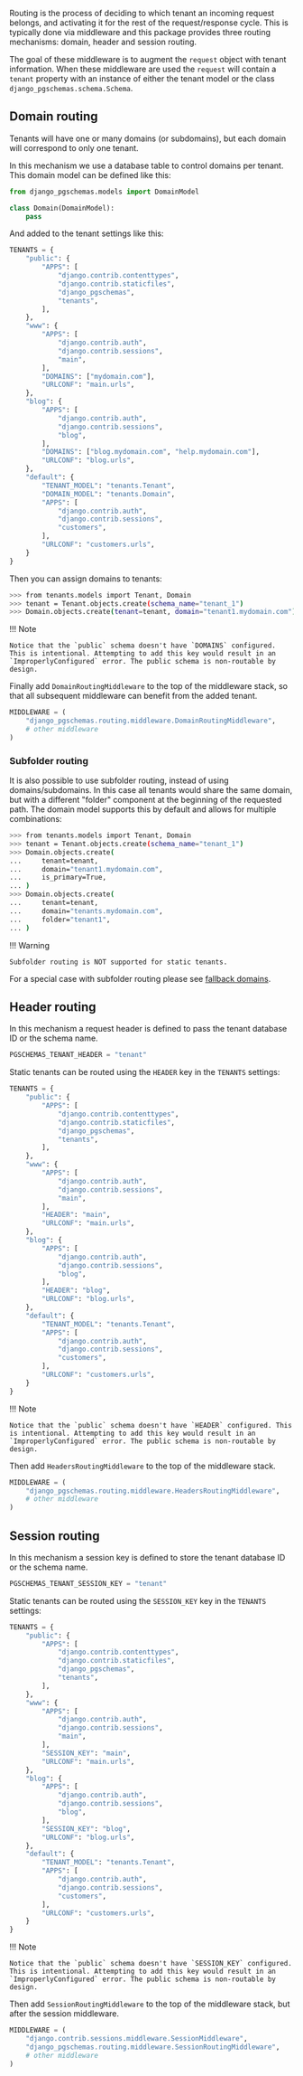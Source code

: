 Routing is the process of deciding to which tenant an incoming request belongs, and activating it for the rest of the request/response cycle. This is typically done via middleware and this package provides three routing mechanisms: domain, header and session routing.

The goal of these middleware is to augment the `request` object with tenant information. When these middleware are used the `request` will contain a `tenant` property with an instance of either the tenant model or the class `django_pgschemas.schema.Schema`.

## Domain routing

Tenants will have one or many domains (or subdomains), but each domain will correspond to only one tenant.

In this mechanism we use a database table to control domains per tenant. This domain model can be defined like this:

```python title="tenants/models.py"
from django_pgschemas.models import DomainModel

class Domain(DomainModel):
    pass
```

And added to the tenant settings like this:

```python title="settings.py" hl_lines="16 25 30"
TENANTS = {
    "public": {
        "APPS": [
            "django.contrib.contenttypes",
            "django.contrib.staticfiles",
            "django_pgschemas",
            "tenants",
        ],
    },
    "www": {
        "APPS": [
            "django.contrib.auth",
            "django.contrib.sessions",
            "main",
        ],
        "DOMAINS": ["mydomain.com"],
        "URLCONF": "main.urls",
    },
    "blog": {
        "APPS": [
            "django.contrib.auth",
            "django.contrib.sessions",
            "blog",
        ],
        "DOMAINS": ["blog.mydomain.com", "help.mydomain.com"],
        "URLCONF": "blog.urls",
    },
    "default": {
        "TENANT_MODEL": "tenants.Tenant",
        "DOMAIN_MODEL": "tenants.Domain",
        "APPS": [
            "django.contrib.auth",
            "django.contrib.sessions",
            "customers",
        ],
        "URLCONF": "customers.urls",
    }
}
```

Then you can assign domains to tenants:

```bash
>>> from tenants.models import Tenant, Domain
>>> tenant = Tenant.objects.create(schema_name="tenant_1")
>>> Domain.objects.create(tenant=tenant, domain="tenant1.mydomain.com")
```

!!! Note

    Notice that the `public` schema doesn't have `DOMAINS` configured. This is intentional. Attempting to add this key would result in an `ImproperlyConfigured` error. The public schema is non-routable by design.

Finally add `DomainRoutingMiddleware` to the top of the middleware stack, so that all subsequent middleware can benefit from the added tenant.

```python title="settings.py"
MIDDLEWARE = (
    "django_pgschemas.routing.middleware.DomainRoutingMiddleware",
    # other middleware
)
```

### Subfolder routing

It is also possible to use subfolder routing, instead of using domains/subdomains. In this case all tenants would share the same domain, but with a different "folder" component at the beginning of the requested path. The domain model supports this by default and allows for multiple combinations:

```bash
>>> from tenants.models import Tenant, Domain
>>> tenant = Tenant.objects.create(schema_name="tenant_1")
>>> Domain.objects.create(
...     tenant=tenant,
...     domain="tenant1.mydomain.com",
...     is_primary=True,
... )
>>> Domain.objects.create(
...     tenant=tenant,
...     domain="tenants.mydomain.com",
...     folder="tenant1",
... )
```

!!! Warning

    Subfolder routing is NOT supported for static tenants.

For a special case with subfolder routing please see [fallback domains](advanced.md#fallback-domains).

## Header routing

In this mechanism a request header is defined to pass the tenant database ID or the schema name.

```python title="settings.py"
PGSCHEMAS_TENANT_HEADER = "tenant"
```

Static tenants can be routed using the `HEADER` key in the `TENANTS` settings:

```python title="settings.py" hl_lines="16 25"
TENANTS = {
    "public": {
        "APPS": [
            "django.contrib.contenttypes",
            "django.contrib.staticfiles",
            "django_pgschemas",
            "tenants",
        ],
    },
    "www": {
        "APPS": [
            "django.contrib.auth",
            "django.contrib.sessions",
            "main",
        ],
        "HEADER": "main",
        "URLCONF": "main.urls",
    },
    "blog": {
        "APPS": [
            "django.contrib.auth",
            "django.contrib.sessions",
            "blog",
        ],
        "HEADER": "blog",
        "URLCONF": "blog.urls",
    },
    "default": {
        "TENANT_MODEL": "tenants.Tenant",
        "APPS": [
            "django.contrib.auth",
            "django.contrib.sessions",
            "customers",
        ],
        "URLCONF": "customers.urls",
    }
}
```

!!! Note

    Notice that the `public` schema doesn't have `HEADER` configured. This is intentional. Attempting to add this key would result in an `ImproperlyConfigured` error. The public schema is non-routable by design.

Then add `HeadersRoutingMiddleware` to the top of the middleware stack.

```python title="settings.py"
MIDDLEWARE = (
    "django_pgschemas.routing.middleware.HeadersRoutingMiddleware",
    # other middleware
)
```

## Session routing

In this mechanism a session key is defined to store the tenant database ID or the schema name.

```python title="settings.py"
PGSCHEMAS_TENANT_SESSION_KEY = "tenant"
```

Static tenants can be routed using the `SESSION_KEY` key in the `TENANTS` settings:

```python title="settings.py" hl_lines="16 25"
TENANTS = {
    "public": {
        "APPS": [
            "django.contrib.contenttypes",
            "django.contrib.staticfiles",
            "django_pgschemas",
            "tenants",
        ],
    },
    "www": {
        "APPS": [
            "django.contrib.auth",
            "django.contrib.sessions",
            "main",
        ],
        "SESSION_KEY": "main",
        "URLCONF": "main.urls",
    },
    "blog": {
        "APPS": [
            "django.contrib.auth",
            "django.contrib.sessions",
            "blog",
        ],
        "SESSION_KEY": "blog",
        "URLCONF": "blog.urls",
    },
    "default": {
        "TENANT_MODEL": "tenants.Tenant",
        "APPS": [
            "django.contrib.auth",
            "django.contrib.sessions",
            "customers",
        ],
        "URLCONF": "customers.urls",
    }
}
```

!!! Note

    Notice that the `public` schema doesn't have `SESSION_KEY` configured. This is intentional. Attempting to add this key would result in an `ImproperlyConfigured` error. The public schema is non-routable by design.

Then add `SessionRoutingMiddleware` to the top of the middleware stack, but after the session middleware.

```python title="settings.py"
MIDDLEWARE = (
    "django.contrib.sessions.middleware.SessionMiddleware",
    "django_pgschemas.routing.middleware.SessionRoutingMiddleware",
    # other middleware
)
```
